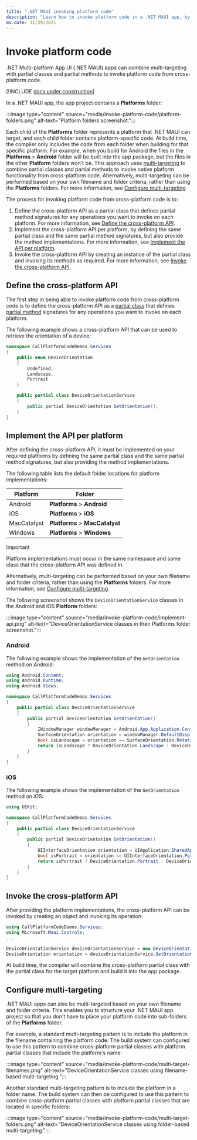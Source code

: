 ```yaml
---
title: ".NET MAUI invoking platform code"
description: "Learn how to invoke platform code in a .NET MAUI app, by combining multi-targeting with partial classes and partial methods."
ms.date: 11/29/2021
---
```


# Invoke platform code

.NET Multi-platform App UI (.NET MAUI) apps can combine multi-targeting with partial classes and partial methods to invoke platform code from cross-platform code.

[!INCLUDE [docs under construction](~/includes/preview-note.md)]

In a .NET MAUI app, the app project contains a **Platforms** folder:

:::image type="content" source="media/invoke-platform-code/platform-folders.png" alt-text="Platform folders screenshot.":::

Each child of the **Platforms** folder represents a platform that .NET MAUI can target, and each child folder contains platform-specific code. At build time, the compiler only includes the code from each folder when building for that specific platform. For example, when you build for Android the files in the **Platforms** > **Android** folder will be built into the app package, but the files in the other **Platform** folders won't be. This approach uses [multi-targeting](/dotnet/standard/library-guidance/cross-platform-targeting#multi-targeting) to combine partial classes and partial methods to invoke native platform functionality from cross-platform code. Alternatively, multi-targeting can be performed based on your own filename and folder criteria, rather than using the **Platforms** folders. For more information, see [Configure multi-targeting](#configure-multi-targeting).

The process for invoking platform code from cross-platform code is to:

1. Define the cross-platform API as a partial class that defines partial method signatures for any operations you want to invoke on each platform. For more information, see [Define the cross-platform API](#define-the-cross-platform-api).
1. Implement the cross-platform API per platform, by defining the same partial class and the same partial method signatures, but also provide the method implementations. For more information, see [Implement the API per platform](#implement-the-api-per-platform).
1. Invoke the cross-platform API by creating an instance of the partial class and invoking its methods as required. For more information, see [Invoke the cross-platform API](#invoke-the-cross-platform-api).

## Define the cross-platform API

The first step in being able to invoke platform code from cross-platform code is to define the cross-platform API as a [partial class](/dotnet/csharp/programming-guide/classes-and-structs/partial-classes-and-methods#partial-classes) that defines [partial method](/dotnet/csharp/programming-guide/classes-and-structs/partial-classes-and-methods#partial-classes) signatures for any operations you want to invoke on each platform.

The following example shows a cross-platform API that can be used to retrieve the orientation of a device:

```csharp
namespace CallPlatformCodeDemos.Services
{
    public enum DeviceOrientation
    {
        Undefined,
        Landscape,
        Portrait
    }

    public partial class DeviceOrientationService
    {
        public partial DeviceOrientation GetOrientation();
    }
}
```

## Implement the API per platform

After defining the cross-platform API, it must be implemented on your required platforms by defining the same partial class and the same partial method signatures, but also providing the method implementations.

The following table lists the default folder locations for platform implementations:

| Platform | Folder |
| -------- | ------ |
| Android | **Platforms** > **Android** |
| iOS | **Platforms** > **iOS** |
| MacCatalyst | **Platforms** > **MacCatalyst** |
| Windows | **Platforms** > **Windows** |

> [!IMPORTANT]
> Platform implementations must occur in the same namespace and same class that the cross-platform API was defined in.

Alternatively, multi-targeting can be performed based on your own filename and folder criteria, rather than using the **Platforms** folders. For more information, see [Configure multi-targeting](#configure-multi-targeting).

The following screenshot shows the `DeviceOrientationService` classes in the Android and iOS **Platform** folders:

:::image type="content" source="media/invoke-platform-code/implement-api.png" alt-text="DeviceOrientationService classes in their Platforms folder screenshot.":::

### Android

The following example shows the implementation of the `GetOrientation` method on Android:

```csharp
using Android.Content;
using Android.Runtime;
using Android.Views;

namespace CallPlatformCodeDemos.Services
{
    public partial class DeviceOrientationService
    {
        public partial DeviceOrientation GetOrientation()
        {
            IWindowManager windowManager = Android.App.Application.Context.GetSystemService(Context.WindowService).JavaCast<IWindowManager>();
            SurfaceOrientation orientation = windowManager.DefaultDisplay.Rotation;
            bool isLandscape = orientation == SurfaceOrientation.Rotation90 || orientation == SurfaceOrientation.Rotation270;
            return isLandscape ? DeviceOrientation.Landscape : DeviceOrientation.Portrait;
        }
    }
}
```

### iOS

The following example shows the implementation of the `GetOrientation` method on iOS:

```csharp
using UIKit;

namespace CallPlatformCodeDemos.Services
{
    public partial class DeviceOrientationService
    {
        public partial DeviceOrientation GetOrientation()
        {
            UIInterfaceOrientation orientation = UIApplication.SharedApplication.StatusBarOrientation;
            bool isPortrait = orientation == UIInterfaceOrientation.Portrait || orientation == UIInterfaceOrientation.PortraitUpsideDown;
            return isPortrait ? DeviceOrientation.Portrait : DeviceOrientation.Landscape;
        }
    }
}
```

## Invoke the cross-platform API

After providing the platform implementations, the cross-platform API can be invoked by creating an object and invoking its operation:

```csharp
using CallPlatformCodeDemos.Services;
using Microsoft.Maui.Controls;
...

DeviceOrientationService deviceOrientationService = new DeviceOrientationService();
DeviceOrientation orientation = deviceOrientationService.GetOrientation();
```

At build time, the compiler will combine the cross-platform partial class with the partial class for the target platform and build it into the app package.

## Configure multi-targeting

.NET MAUI apps can also be multi-targeted based on your own filename and folder criteria. This enables you to structure your .NET MAUI app project so that you don't have to place your platform code into sub-folders of the **Platforms** folder.

For example, a standard multi-targeting pattern is to include the platform in the filename containing the platform code. The build system can configured to use this pattern to combine cross-platform partial classes with platform partial classes that include the platform's name:

:::image type="content" source="media/invoke-platform-code/multi-target-filenames.png" alt-text="DeviceOrientationService classes using filename-based multi-targeting.":::

Another standard multi-targeting pattern is to include the platform in a folder name. The build system can then be configured to use this pattern to combine cross-platform partial classes with platform partial classes that are located in specific folders:

:::image type="content" source="media/invoke-platform-code/multi-target-folders.png" alt-text="DeviceOrientationService classes using folder-based multi-targeting.":::

<!-- For more information, see [Configure multi-targeting](configure-multi-targeting.md).-->
